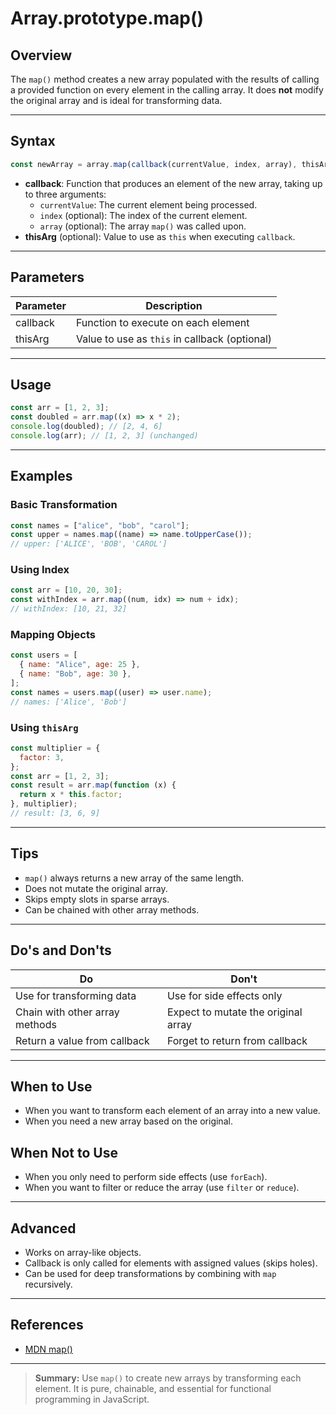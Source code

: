 # Array.prototype.map()

## Overview

The `map()` method creates a new array populated with the results of calling a provided function on every element in the calling array. It does **not** modify the original array and is ideal for transforming data.

---

## Syntax

```js
const newArray = array.map(callback(currentValue, index, array), thisArg);
```

- **callback**: Function that produces an element of the new array, taking up to three arguments:
  - `currentValue`: The current element being processed.
  - `index` (optional): The index of the current element.
  - `array` (optional): The array `map()` was called upon.
- **thisArg** (optional): Value to use as `this` when executing `callback`.

---

## Parameters

| Parameter | Description                                   |
| --------- | --------------------------------------------- |
| callback  | Function to execute on each element           |
| thisArg   | Value to use as `this` in callback (optional) |

---

## Usage

```js
const arr = [1, 2, 3];
const doubled = arr.map((x) => x * 2);
console.log(doubled); // [2, 4, 6]
console.log(arr); // [1, 2, 3] (unchanged)
```

---

## Examples

### Basic Transformation

```js
const names = ["alice", "bob", "carol"];
const upper = names.map((name) => name.toUpperCase());
// upper: ['ALICE', 'BOB', 'CAROL']
```

### Using Index

```js
const arr = [10, 20, 30];
const withIndex = arr.map((num, idx) => num + idx);
// withIndex: [10, 21, 32]
```

### Mapping Objects

```js
const users = [
  { name: "Alice", age: 25 },
  { name: "Bob", age: 30 },
];
const names = users.map((user) => user.name);
// names: ['Alice', 'Bob']
```

### Using `thisArg`

```js
const multiplier = {
  factor: 3,
};
const arr = [1, 2, 3];
const result = arr.map(function (x) {
  return x * this.factor;
}, multiplier);
// result: [3, 6, 9]
```

---

## Tips

- `map()` always returns a new array of the same length.
- Does not mutate the original array.
- Skips empty slots in sparse arrays.
- Can be chained with other array methods.

---

## Do's and Don'ts

| Do                             | Don't                               |
| ------------------------------ | ----------------------------------- |
| Use for transforming data      | Use for side effects only           |
| Chain with other array methods | Expect to mutate the original array |
| Return a value from callback   | Forget to return from callback      |

---

## When to Use

- When you want to transform each element of an array into a new value.
- When you need a new array based on the original.

## When Not to Use

- When you only need to perform side effects (use `forEach`).
- When you want to filter or reduce the array (use `filter` or `reduce`).

---

## Advanced

- Works on array-like objects.
- Callback is only called for elements with assigned values (skips holes).
- Can be used for deep transformations by combining with `map` recursively.

---

## References

- [MDN map()](https://developer.mozilla.org/en-US/docs/Web/JavaScript/Reference/Global_Objects/Array/map)

---

> **Summary:**
> Use `map()` to create new arrays by transforming each element. It is pure, chainable, and essential for functional programming in JavaScript.
